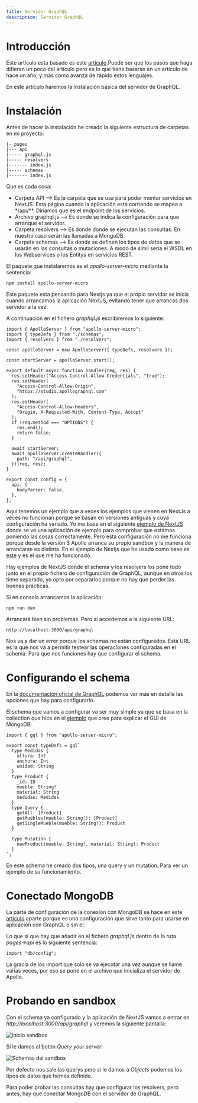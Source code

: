 ```yaml
---
title: Servidor GraphQL
description: Servidor GraphQL
---
```


# Introducción

Este artículo esta basado es este [artículo](https://www.smashingmagazine.com/2020/10/graphql-server-next-javascript-api-routes/).Puede ser que los pasos que haga difieran un poco del artículo pero es lo que tiene basarse en un artículo de hace un año, y más como avanza de rápido estos lenguajes.

En este artículo haremos la instalación básica del servidor de GraphQL.

# Instalación

Antes de hacer la instalación he creado la siguiente estructura de carpetas en mi proyecto:

```tpl
|- pages
|--- api
|----- graphql.js
|----- resolvers
|------- index.js
|----- schemas
|------- index.js
```

Que es cada cosa:

* Carpeta API --> Es la carpeta que se usa para poder montar servicios en NextJS. Esta página cuando la aplicación esta corriendo se mapea a */api/**. Diriamos que es el endpoint de los servicios.
* Archivo graphql.js --> Es donde se indica la configuración para que arranque el servidor.
* Carpeta resolvers --> Es donde donde se ejecutan las consultas. En nuestro caso serán las llamadas a MongoDB. 
* Carpeta schemas --> Es donde se definen los tipos de datos que se usarán en las consultas o mutaciones. A modo de simil sería el WSDL en los Webservices o los Entitys en servicios REST.

El paquete que instalaremos es el *apollo-server-micro* mediante la sentencia:

```tpl
npm install apollo-server-micro
```

Este paquete esta pensando para Nextjs ya que el propio servidor se inicia cuando arrancamos la aplicación NextJS, evitando tener que arrancas dos servidor a la vez. 

A continuación en el fichero *graphql.js* escribiremos lo siguiente:

```tpl
import { ApolloServer } from "apollo-server-micro";
import { typeDefs } from "./schemas";
import { resolvers } from "./resolvers";

const apolloServer = new ApolloServer({ typeDefs, resolvers });

const startServer = apolloServer.start();

export default async function handler(req, res) {
  res.setHeader("Access-Control-Allow-Credentials", "true");
  res.setHeader(
    "Access-Control-Allow-Origin",
    "https://studio.apollographql.com"
  );
  res.setHeader(
    "Access-Control-Allow-Headers",
    "Origin, X-Requested-With, Content-Type, Accept"
  );
  if (req.method === "OPTIONS") {
    res.end();
    return false;
  }

  await startServer;
  await apolloServer.createHandler({
    path: "/api/graphql",
  })(req, res);
}

export const config = {
  api: {
    bodyParser: false,
  },
};

```
Aquí tenemos un ejemplo que a veces los ejemplos que vienen en NextJs a veces no funcionan porque se basan en versiones antiguas y cuya configuración ha variado. Yo me base en el siguiente [ejemplo de NextJS](https://github.com/vercel/next.js/tree/canary/examples/api-routes-apollo-server) donde se ve una aplicación de ejemplo para comprobar que estamos poniendo las cosas correctamente. Pero esta configuración no me funciona porque desde la versión 3 Apollo arranca su propio sandbox y la manera de arrancarse es distinta. En el ejemplo de Nextjs que he usado como base es [este](https://github.com/vercel/next.js/tree/canary/examples/api-routes-graphql) y es el que me ha funcionado.

Hay ejemplos de NextJS donde el schema y los resolvers los pone todo junto en el propio fichero de configuración de GraphQL, aunque en otros los tiene separado, yo opto por separarlos porque no hay que perder las buenas prácticas.

Si en consola arrancamos la aplicación:

```tpl
npm run dev
```

Arrancará bien sin problemas. Pero si accedemos a la siguiente URL:

```
http://localhost:3000/api/graphql
```

Nos va a dar un error porque los schemas no están configurados. Esta URL es la que nos va a permitir testear las operaciones configuradas en el schema. Para que nos funciones hay que configurar el schema.


# Configurando el schema

En la [documentación oficial de GraphQL](https://graphql.org/learn/schema/) podemos ver más en detalle las opciones que hay para configurarlo.

El schema que vamos a configurar va ser muy simple ya que se basa en la collection que hice en el [ejemplo](https://irodrigob.github.io/docs/mongodb/cloud/gui_accesocloud/) que cree para explicar el GUI de MongoDB.

```tpl
import { gql } from "apollo-server-micro";

export const typeDefs = gql`
  type Medidas {
    altura: Int
    anchura: Int
    unidad: String
  }
  type Product {
    _id: ID
    mueble: String!
    material: String
    medidas: Medidas
  }
  type Query {
    getAll: [Product]
    getMuebles(mueble: String!): [Product]
    getSingleMueble(mueble: String!): Product
  }

  type Mutation {
    newProduct(mueble: String!, material: String): Product
  }
`;
```

En este schema he creado dos tipos, una query y un mutation. Para ver un ejemplo de su funcionamiento.

# Conectado MongoDB

La parte de configuración de la conexión con MongoDB se hace en este [artículo](https://irodrigob.github.io/docs/mongodb/usando_app/mongoose/) aparte porque es una configuración que sirve tanto para usarse en aplicación con GraphQL o sin el.

Lo que si que hay que añadir en el fichero *graphql.js* dentro de la ruta *pages->api* es lo siguiente sentencia:

```tpl
import "db/config";
```

La gracía de los import que solo se va ejecutar una vez aunque se llame varias veces, por eso se pone en el archivo que inicializa el servidor de Apollo.

# Probando en sandbox

Con el schema ya configurado y la aplicación de NextJS vamos a entrar en *http://localhost:3000/api/graphql* y veremos la siguiente pantalla:

![inicio sandbox](/images/graphql/servidor/sandbox_inicio.png)

Si le damos al botón *Query your server*:

![Schemas del sandbox](/images/graphql/servidor/sandbox_schemas.png)

Por defecto nos sale las querys pero si le damos a *Objects* podemos los tipos de datos que hemos definido.

Para poder probar las consultas hay que configurar los resolvers, pero antes, hay que conectar MongoDB con el servidor de GraphQL.



